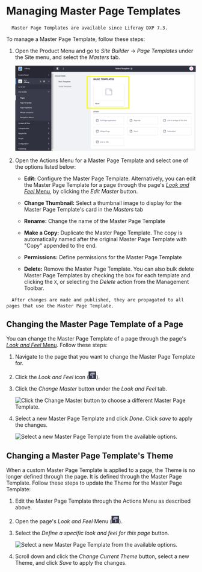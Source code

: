 # Managing Master Page Templates

```note::
  Master Page Templates are available since Liferay DXP 7.3.
```

To manage a Master Page Template, follow these steps:

1. Open the Product Menu and go to *Site Builder* &rarr; *Page Templates* under the Site menu, and select the *Masters* tab.

    ![Manage the Master Page Template from the Masters tab of the Page Templates application.](./master-pages/images/01.png)

1. Open the Actions Menu for a Master Page Template and select one of the options listed below:
    
    * **Edit:** Configure the Master Page Template. Alternatively, you can edit the Master Page Template for a page through the page's [*Look and Feel* Menu](./content-pages-overview.md#look-and-feel), by clicking the *Edit Master* button.

    * **Change Thumbnail:** Select a thumbnail image to display for the Master Page Template's card in the *Masters* tab

    * **Rename:** Change the name of the Master Page Template

    * **Make a Copy:** Duplicate the Master Page Template. The copy is automatically named after the original Master Page Template with "Copy" appended to the end.

    * **Permissions:** Define permissions for the Master Page Template

    * **Delete:** Remove the Master Page Template. You can also bulk delete Master Page Templates by checking the box for each template and clicking the `X`, or selecting the *Delete* action from the Management Toolbar.

```note::
  After changes are made and published, they are propagated to all pages that use the Master Page Template.
```

## Changing the Master Page Template of a Page

You can change the Master Page Template of a page through the page's [*Look and Feel* Menu](./content-pages-overview.md#look-and-feel). Follow these steps:

1. Navigate to the page that you want to change the Master Page Template for.
1. Click the *Look and Feel* icon (![Look and Feel](../../images/icon-look-and-feel.png)).
1. Click the *Change Master* button under the *Look and Feel* tab.

    ![Click the Change Master button to choose a different Master Page Template.](./master-pages/images/03.png)

1.  Select a new Master Page Template and click *Done*. Click *save* to apply the changes.

    ![Select a new Master Page Template from the available options.](./master-pages/images/04.png)
    
## Changing a Master Page Template's Theme

When a custom Master Page Template is applied to a page, the Theme is no longer defined through the page. It is defined through the Master Page Template. Follow these steps to update the Theme for the Master Page Template:

1. Edit the Master Page Template through the Actions Menu as described above.
1. Open the page's *Look and Feel* Menu (![Look and Feel](../../images/icon-look-and-feel.png)).
1. Select the *Define a specific look and feel for this page* button.

    ![Select a new Master Page Template from the available options.](./master-pages/images/05.png)
    
1. Scroll down and click the *Change Current Theme* button, select a new Theme, and click *Save* to apply the changes.